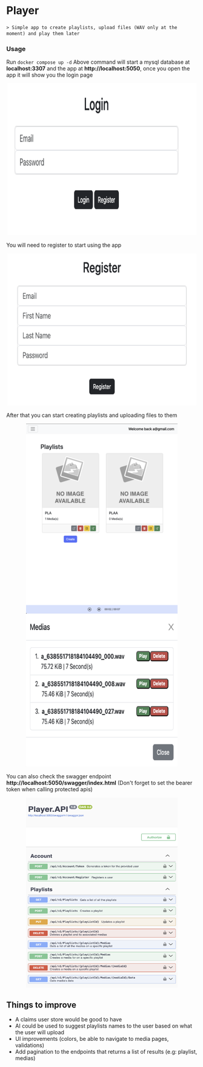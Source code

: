 # Player
    > Simple app to create playlists, upload files (WAV only at the moment) and play them later 

### Usage

Run ``docker compose up -d``
Above command will start a mysql database at **localhost:3307** and the app at **http://localhost:5050**,
once you open the app it will show you the login page
<p align="center">
  <img height="400" width="500" src="images/login.png" alt="...">     
</p>

You will need to register to start using the app
<p align="center">
  <img height="400" width="500" src="images/register.png" alt="...">     
</p>

After that you can start creating playlists and uploading files to them
<p align="center">
  <img height="500" width="400" src="images/main.png" alt="...">
  <img height="400" width="400" src="images/medias_modal.png" alt="...">
</p>

You can also check the swagger endpoint **http://localhost:5050/swagger/index.html** 
(Don't forget to set the bearer token when calling protected apis)
<p align="center">
  <img height="500" width="400" src="images/swagger.png" alt="...">     
</p>

## Things to improve

* A claims user store would be good to have
* AI could be used to suggest playlists names to the user based on what the user will upload
* UI improvements (colors, be able to navigate to media pages, validations)
* Add pagination to the endpoints that returns a list of results (e.g: playlist, medias)